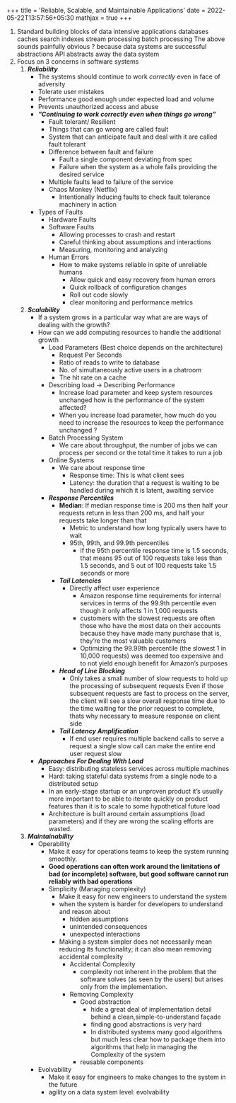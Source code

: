 +++
title = 'Reliable, Scalable, and Maintainable Applications'
date = 2022-05-22T13:57:56+05:30 
mathjax = true
+++

1. Standard building blocks of data intensive applications
		databases
		caches
		search indexes
		stream processing
		batch processing
	The above sounds painfully obvious ? 
		 because data systems are successful abstractions 
	API abstracts away the data system 
2.  Focus on 3 concerns in software systems
	1. ***Reliability*** 
		-  The systems should continue to work *correctly* even in face of adversity
		-  Tolerate user mistakes
		-  Performance good enough under expected load and volume 
		-  Prevents unauthorized access and abuse
		- ***"Continuing to work correctly even when things go wrong"*** 
			- Fault tolerant/ Resilient
			- Things that can go wrong are called fault
			-  System that can anticipate fault and deal with it are called fault tolerant
			-  Difference between fault and failure
				- Fault a single component deviating from spec
				- Failure when the system as a whole fails providing the desired service
			- Multiple faults lead to failure of the service 
			- Chaos Monkey (Netflix)
				- Intentionally Inducing faults to check fault tolerance machinery in action
		- Types of Faults
			- Hardware Faults
			- Software Faults
				- Allowing processes to crash and restart 
				- Careful thinking about assumptions and interactions
				- Measuring, monitoring and analyzing
			- Human Errors
				- How to make systems reliable in spite of unreliable humans 
					- Allow quick and easy recovery from human errors
					- Quick rollback of configuration changes
					- Roll out code slowly 
					- clear monitoring and performance metrics
	2. ***Scalability***
		- If a system grows in a particular way what are are ways of dealing with the growth?
		- How can we add computing resources to handle the additional growth
			- Load Parameters (Best choice depends on the architecture)
				- Request Per Seconds
				- Ratio of reads to write to database
				- No. of simultaneously active users in a chatroom
				- The hit rate on a cache
			- Describing load -> Describing Performance
				- Increase load parameter and keep system resources unchanged how is the performance of the system affected?
				- When you increase load parameter, how much do you need to increase the resources to keep the performance unchanged ?
			- Batch Processing System
				- We care about throughput, the number of jobs we can process per second or the total time it takes to run a job
			- Online Systems
				- We care about response time
					- Response time: This is what client sees
					- Latency: the duration that a request is waiting to be handled during which it is latent, awaiting service
			- ***Response Percentiles*** 
				- **Median**: If median response time is 200 ms then half your requests return in less than 200 ms, and half your requests take longer than that
					- Metric to understand how long typically users have to wait
					- 95th, 99th, and 99.9th percentiles
						- if the 95th percentile response time is 1.5 seconds, that means 95 out of 100 requests take less than 1.5 seconds, and 5 out of 100 requests take 1.5 seconds or more
				- ***Tail Latencies***
					- Directly affect user experience 
						- Amazon response time requirements for internal services in terms of the 99.9th percentile even though it only affects 1 in 1,000 requests
						- customers with the slowest requests are often those who have the most data on their accounts because they have made many purchase that is, they’re the most valuable customers
						- Optimizing the 99.99th percentile (the slowest 1 in 10,000 requests) was deemed too expensive and to not yield enough benefit for Amazon’s purposes
				- ***Head of Line Blocking*** 
					- Only takes a small number of slow requests to hold up the processing of subsequent requests Even if those subsequent requests are fast to process on the server, the client will see a slow overall response time due to the time waiting for the prior request to complete, thats why necessary to measure response on client side
				- ***Tail Latency Amplification***
					- If end user requires multiple backend calls to serve a request a single slow call can make the entire end user request slow
		- ***Approaches For Dealing With Load***
			- Easy: distributing stateless services across multiple machines
			- Hard: taking stateful data systems from a single node to a distributed setup
			- In an early-stage startup or an unproven product it’s usually more important to be able to iterate quickly on product features than it is to scale to some hypothetical future load
			- Architecture is built around certain assumptions (load parameters) and if they are wrong the scaling efforts are wasted. 
	3. ***Maintainability***
		- Operability
			- Make it easy for operations teams to keep the system running smoothly.
			- **Good operations can often work around the limitations of bad (or incomplete) software, but good software cannot run reliably with bad operations**
	      - Simplicity (Managing complexity)
		      - Make it easy for new engineers to understand the system
		      - when the system is harder for developers to understand and reason about
			      - hidden assumptions
			      - unintended consequences
			      - unexpected interactions
			 - Making a system simpler does not necessarily mean reducing its functionality; it can also mean removing accidental complexity
				 - Accidental Complexity 
					 - complexity not inherent in the problem that the software solves (as seen by the users) but arises only from the implementation.
				 - Removing Complexity
					 - Good abstraction
						 - hide a great deal of implementation detail behind a clean,simple-to-understand façade
						 - finding good abstractions is very hard
						 - In distributed systems many good algorithms but much less clear how to package them into algorithms that help in managing the Complexity of the system
					- reusable components	 
		- Evolvability
			- Make it easy for engineers to make changes to the system in the future
			- agility on a data system level: evolvability
